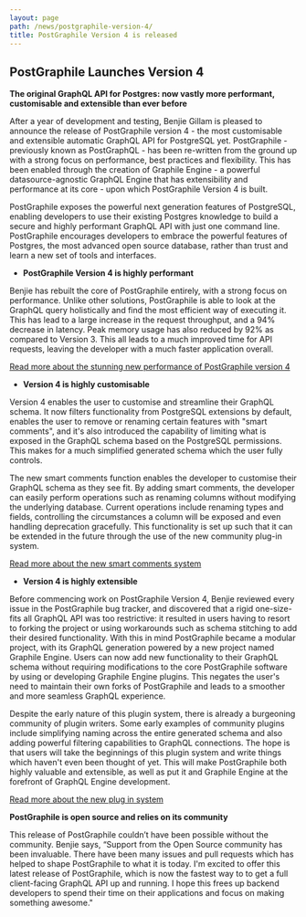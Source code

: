 ```yaml
---
layout: page
path: /news/postgraphile-version-4/
title: PostGraphile Version 4 is released
---
```


## PostGraphile Launches Version 4

__The original GraphQL API for Postgres: now vastly more performant, customisable and extensible than ever before__

After a year of development and testing, Benjie Gillam is pleased to announce the release of PostGraphile version 4 - the most customisable and extensible automatic GraphQL API for PostgreSQL yet. PostGraphile - previously known as PostGraphQL -  has been re-written from the ground up with a strong focus on performance, best practices and flexibility. This has been enabled through the creation of Graphile Engine - a powerful datasource-agnostic GraphQL Engine that has extensibility and performance at its core - upon which PostGraphile Version 4 is built.

PostGraphile exposes the powerful next generation features of PostgreSQL, enabling developers to use their existing Postgres knowledge to build a secure and highly performant GraphQL API with just one command line. PostGraphile encourages developers to embrace the powerful features of Postgres, the most advanced open source database, rather than trust and learn a new set of tools and interfaces.

* __PostGraphile Version 4 is highly performant__

Benjie has rebuilt the core of PostGraphile entirely, with a strong focus on performance. Unlike other solutions, PostGraphile is able to look at the GraphQL query holistically and find the most efficient way of executing it. This has lead to a large increase in the request throughput, and a 94% decrease in latency. Peak memory usage has also reduced by 92% as compared to Version 3. This all leads to a much improved time for API requests, leaving the developer with a much faster application overall.


<div class="flex flex-row flex-wrap">
<div class='text-center col-xs-12 col-md-3 col-lg-5 postgraphile-graphs-requests-per-second'></div>
<div class='text-center col-xs-12 col-md-3 col-lg-5 postgraphile-graphs-average-latency-label'></div>
</div>

[Read more about the stunning new performance of PostGraphile version 4](/postgraphile/performance/)


* __Version 4 is highly customisable__

Version 4 enables the user to customise and streamline their GraphQL schema. It now filters functionality from PostgreSQL extensions by default, enables the user to remove or renaming certain features with "smart comments", and it's also introduced the capability of limiting what is exposed in the GraphQL schema based on the PostgreSQL permissions. This makes for a much simplified generated schema which the user fully controls.

The new smart comments function enables the developer to customise their GraphQL schema as they see fit. By adding smart comments, the developer can easily perform operations such as renaming columns without modifying the underlying database. Current operations include renaming types and fields, controlling the circumstances a column will be exposed and even handling deprecation gracefully. This functionality is set up such that it can be extended in the future through the use of the new community plug-in system.


[Read more about the new smart comments system](/postgraphile/smart-comments/)
  
* __Version 4 is highly extensible__

Before commencing work on PostGraphile Version 4, Benjie reviewed every issue in the PostGraphile bug tracker, and discovered that a rigid one-size-fits all GraphQL API was too restrictive: it resulted in users having to resort to forking the project or using workarounds such as schema stitching to add their desired functionality. With this in mind PostGraphile became a modular project, with its GraphQL generation powered by a new project named Graphile Engine. Users can now add new functionality to their GraphQL schema without requiring modifications to the core PostGraphile software by using or developing Graphile Engine plugins. This negates the user's need to maintain their own forks of PostGraphile and leads to a smoother and more seamless GraphQL experience.

Despite the early nature of this plugin system, there is already a burgeoning community of plugin writers. Some early examples of community plugins include simplifying naming across the entire generated schema and also adding powerful filtering capabilities to GraphQL connections. The hope is that users will take the beginnings of this plugin system and write things which haven't even been thought of yet. This will make PostGraphile both highly valuable and extensible, as well as put it and Graphile Engine at the forefront of GraphQL Engine development.

[Read more about the new plug in system](/postgraphile/extending/)

__PostGraphile is open source and relies on its community__

This release of PostGraphile couldn’t have been possible without the community. Benjie says, “Support from the Open Source community has been invaluable. There have been many issues and pull requests which has helped to shape PostGraphile to what it is today. I'm excited to offer this latest release of PostGraphile, which is now the fastest way to to get a full client-facing GraphQL API up and running. I hope this frees up backend developers to spend their time on their applications and focus on making something awesome."
